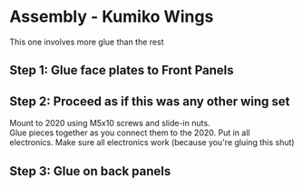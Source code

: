 # Assembly - Kumiko Wings

This one involves more glue than the rest

## Step 1: Glue face plates to Front Panels

## Step 2: Proceed as if this was any other wing set

Mount to 2020 using M5x10 screws and slide-in nuts.  
Glue pieces together as you connect them to the 2020. 
Put in all electronics.
Make sure all electronics work (because you're gluing this shut)

## Step 3: Glue on back panels
